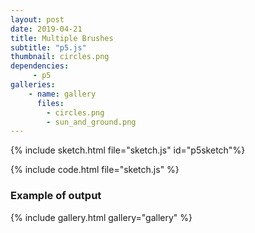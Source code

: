 ```yaml
---
layout: post
date: 2019-04-21
title: Multiple Brushes
subtitle: "p5.js"
thumbnail: circles.png
dependencies:
     - p5
galleries:
    - name: gallery
      files:
        - circles.png
        - sun_and_ground.png
---
```


<script src="utils.js"></script>
<script src="shape.js"></script>
<script src="brush.js"></script>
{% include sketch.html file="sketch.js" id="p5sketch"%}

{% include code.html file="sketch.js" %}


### Example of output
{% include gallery.html gallery="gallery" %}
